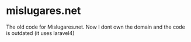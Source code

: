 # mislugares.net
The old code for Mislugares.net. Now I dont own the domain and the code is outdated (it uses laravel4)
